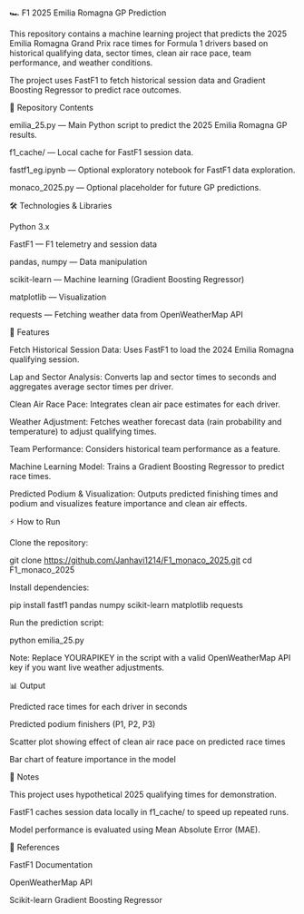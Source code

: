 🏎️ F1 2025 Emilia Romagna GP Prediction 


This repository contains a machine learning project that predicts the 2025 Emilia Romagna Grand Prix race times for Formula 1 drivers based on historical qualifying data, sector times, clean air race pace, team performance, and weather conditions.

The project uses FastF1 to fetch historical session data and Gradient Boosting Regressor to predict race outcomes.

📂 Repository Contents

emilia_25.py — Main Python script to predict the 2025 Emilia Romagna GP results.

f1_cache/ — Local cache for FastF1 session data.

fastf1_eg.ipynb — Optional exploratory notebook for FastF1 data exploration.

monaco_2025.py — Optional placeholder for future GP predictions.

🛠️ Technologies & Libraries

Python 3.x

FastF1
 — F1 telemetry and session data

pandas, numpy — Data manipulation

scikit-learn — Machine learning (Gradient Boosting Regressor)

matplotlib — Visualization

requests — Fetching weather data from OpenWeatherMap API

🔧 Features

Fetch Historical Session Data: Uses FastF1 to load the 2024 Emilia Romagna qualifying session.

Lap and Sector Analysis: Converts lap and sector times to seconds and aggregates average sector times per driver.

Clean Air Race Pace: Integrates clean air pace estimates for each driver.

Weather Adjustment: Fetches weather forecast data (rain probability and temperature) to adjust qualifying times.

Team Performance: Considers historical team performance as a feature.

Machine Learning Model: Trains a Gradient Boosting Regressor to predict race times.

Predicted Podium & Visualization: Outputs predicted finishing times and podium and visualizes feature importance and clean air effects.

⚡ How to Run

Clone the repository:

git clone https://github.com/Janhavi1214/F1_monaco_2025.git
cd F1_monaco_2025


Install dependencies:

pip install fastf1 pandas numpy scikit-learn matplotlib requests


Run the prediction script:

python emilia_25.py


Note: Replace YOURAPIKEY in the script with a valid OpenWeatherMap API key if you want live weather adjustments.

📊 Output

Predicted race times for each driver in seconds

Predicted podium finishers (P1, P2, P3)

Scatter plot showing effect of clean air race pace on predicted race times

Bar chart of feature importance in the model

📝 Notes

This project uses hypothetical 2025 qualifying times for demonstration.

FastF1 caches session data locally in f1_cache/ to speed up repeated runs.

Model performance is evaluated using Mean Absolute Error (MAE).

🔗 References

FastF1 Documentation

OpenWeatherMap API

Scikit-learn Gradient Boosting Regressor
